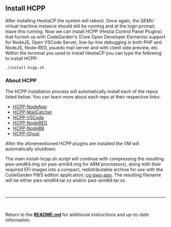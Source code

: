 ## Install HCPP
After installing HestiaCP the system will reboot. Once again, the QEMU virtual machine instance should still be running and at the login prompt; leave this running. Now we can install HCPP (Hestia Control Panel Plugins) that furnish us with CodeGarden's (Core Open Developer Elements) support for NodeJS, Open VSCode Server, line-by-line debugging in both PHP and NodeJS, Node-RED, psuedo mail server and with client side preview, etc. Within the terminal you used to install HestiaCP you can type the following to install HCPP:

```
./install-hcpp.sh
```

### About HCPP
The HCPP installation process will automatically install each of the repos listed below. You can learn more about each repo at their respective links:

* [HCPP-NodeApp](https://github.com/virtuosoft-dev/hcpp-nodeapp)
* [HCPP-MailCatcher](https://github.com/virtuosoft-dev/hcpp-mailcatcher)
* [HCPP-VSCode](https://github.com/virtuosoft-dev/hcpp-vscode)
* [HCPP-NodeRED](https://github.com/virtuosoft-dev/hcpp-nodered)
* [HCPP-NodeBB](https://github.com/virtuosoft-dev/hcpp-nodebb)
* [HCPP-Ghost](https://github.com/virtuosoft-dev/hcpp-ghost)

After the aforementioned HCPP plugins are installed the VM will automatically shutdown.

The main install-hcpp.sh script will continue with compressing the resulting pws-amd64.img (or pws-arm64.img for ARM processors), along with their required EFI images into a compact, redistributable archive for use with the CodeGarden PWS edition application; [cg-pws-app](https://github.com/virtuosoft-dev/cg-pws-app). The resulting filename will be either pws-amd64.tar.xz and/or pws-arm64.tar.xz.


&nbsp;

-----
&nbsp;

Return to the **[README.md](README.md)** for additional instructions and up-to-date information.
